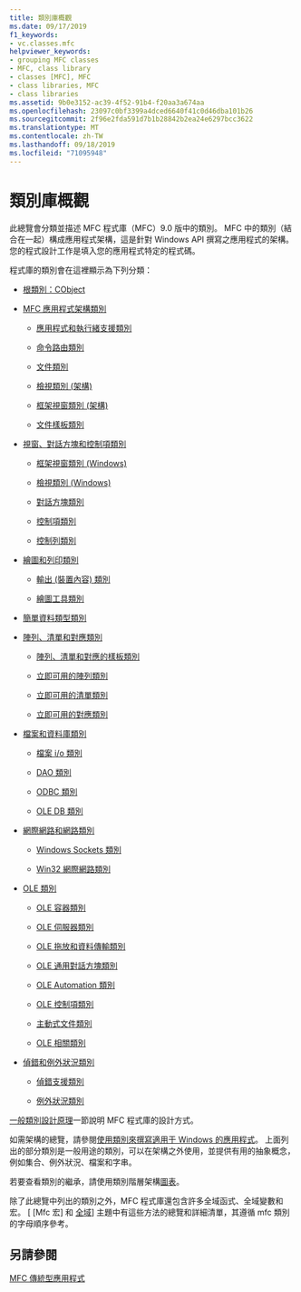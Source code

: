 ```yaml
---
title: 類別庫概觀
ms.date: 09/17/2019
f1_keywords:
- vc.classes.mfc
helpviewer_keywords:
- grouping MFC classes
- MFC, class library
- classes [MFC], MFC
- class libraries, MFC
- class libraries
ms.assetid: 9b0e3152-ac39-4f52-91b4-f20aa3a674aa
ms.openlocfilehash: 23097c0bf3399a4dced6640f41c0d46dba101b26
ms.sourcegitcommit: 2f96e2fda591d7b1b28842b2ea24e6297bcc3622
ms.translationtype: MT
ms.contentlocale: zh-TW
ms.lasthandoff: 09/18/2019
ms.locfileid: "71095948"
---
```

# <a name="class-library-overview"></a>類別庫概觀

此總覽會分類並描述 MFC 程式庫（MFC）9.0 版中的類別。 MFC 中的類別（結合在一起）構成應用程式架構，這是針對 Windows API 撰寫之應用程式的架構。 您的程式設計工作是填入您的應用程式特定的程式碼。

程式庫的類別會在這裡顯示為下列分類：

- [根類別：CObject](../mfc/root-class-cobject.md)

- [MFC 應用程式架構類別](../mfc/mfc-application-architecture-classes.md)

   - [應用程式和執行緒支援類別](../mfc/application-and-thread-support-classes.md)

   - [命令路由類別](../mfc/command-routing-classes.md)

   - [文件類別](../mfc/document-classes.md)

   - [檢視類別 (架構)](../mfc/view-classes-architecture.md)

   - [框架視窗類別 (架構)](../mfc/frame-window-classes-architecture.md)

   - [文件樣板類別](../mfc/document-template-classes.md)

- [視窗、對話方塊和控制項類別](../mfc/window-dialog-and-control-classes.md)

   - [框架視窗類別 (Windows)](../mfc/frame-window-classes-windows.md)

   - [檢視類別 (Windows)](../mfc/view-classes-windows.md)

   - [對話方塊類別](../mfc/dialog-box-classes.md)

   - [控制項類別](../mfc/control-classes.md)

   - [控制列類別](../mfc/control-bar-classes.md)

- [繪圖和列印類別](../mfc/drawing-and-printing-classes.md)

   - [輸出 (裝置內容) 類別](../mfc/output-device-context-classes.md)

   - [繪圖工具類別](../mfc/drawing-tool-classes.md)

- [簡單資料類型類別](../mfc/simple-data-type-classes.md)

- [陣列、清單和對應類別](../mfc/array-list-and-map-classes.md)

   - [陣列、清單和對應的樣板類別](../mfc/template-classes-for-arrays-lists-and-maps.md)

   - [立即可用的陣列類別](../mfc/ready-to-use-array-classes.md)

   - [立即可用的清單類別](../mfc/ready-to-use-list-classes.md)

   - [立即可用的對應類別](../mfc/ready-to-use-map-classes.md)

- [檔案和資料庫類別](../mfc/file-and-database-classes.md)

   - [檔案 i/o 類別](../mfc/file-i-o-classes.md)

   - [DAO 類別](../mfc/dao-classes.md)

   - [ODBC 類別](../mfc/odbc-classes.md)

   - [OLE DB 類別](../mfc/ole-db-classes.md)

- [網際網路和網路類別](../mfc/internet-and-networking-classes.md)

   - [Windows Sockets 類別](../mfc/windows-sockets-classes.md)

   - [Win32 網際網路類別](../mfc/win32-internet-classes.md)

- [OLE 類別](../mfc/ole-classes.md)

   - [OLE 容器類別](../mfc/ole-container-classes.md)

   - [OLE 伺服器類別](../mfc/ole-server-classes.md)

   - [OLE 拖放和資料傳輸類別](../mfc/ole-drag-and-drop-and-data-transfer-classes.md)

   - [OLE 通用對話方塊類別](../mfc/ole-common-dialog-classes.md)

   - [OLE Automation 類別](../mfc/ole-automation-classes.md)

   - [OLE 控制項類別](../mfc/ole-control-classes.md)

   - [主動式文件類別](../mfc/active-document-classes.md)

   - [OLE 相關類別](../mfc/ole-related-classes.md)

- [偵錯和例外狀況類別](../mfc/debugging-and-exception-classes.md)

   - [偵錯支援類別](../mfc/debugging-support-classes.md)

   - [例外狀況類別](../mfc/exception-classes.md)

[一般類別設計原理](../mfc/general-class-design-philosophy.md)一節說明 MFC 程式庫的設計方式。

如需架構的總覽，請參閱[使用類別來撰寫適用于 Windows 的應用程式](../mfc/using-the-classes-to-write-applications-for-windows.md)。 上面列出的部分類別是一般用途的類別，可以在架構之外使用，並提供有用的抽象概念，例如集合、例外狀況、檔案和字串。

若要查看類別的繼承，請使用類別階層架構[圖表](../mfc/hierarchy-chart.md)。

除了此總覽中列出的類別之外，MFC 程式庫還包含許多全域函式、全域變數和宏。 [ [Mfc 宏] 和 [全域](../mfc/reference/mfc-macros-and-globals.md)] 主題中有這些方法的總覽和詳細清單，其遵循 mfc 類別的字母順序參考。

## <a name="see-also"></a>另請參閱

[MFC 傳統型應用程式](../mfc/mfc-desktop-applications.md)
